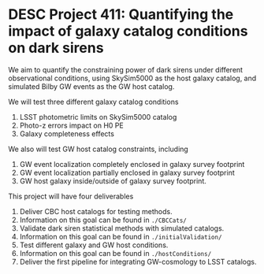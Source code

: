 # DESC Project 411: Quantifying the impact of galaxy catalog conditions on dark sirens

We aim to quantify the constraining power of dark sirens under different observational conditions, using SkySim5000 as the host galaxy catalog, and simulated Bilby GW events as the GW host catalog. 

We will test three different galaxy catalog conditions
1. LSST photometric limits on SkySim5000 catalog
1. Photo-z errors impact on H0 PE
1. Galaxy completeness effects

We also will test GW host catalog constraints, including
1. GW event localization completely enclosed in galaxy survey footprint
2. GW event localization partially enclosed in galaxy survey footprint
3. GW host galaxy inside/outside of galaxy survey footprint.

This project will have four deliverables
1. Deliver CBC host catalogs for testing methods.
  1. Information on this goal can be found in `./CBCCats/`
2. Validate dark siren statistical methods with simulated catalogs.
  1. Information on this goal can be found in `./initialValidation/`
3. Test different galaxy and GW host conditions.
  1. Information on this goal can be found in `./hostConditions/`
4. Deliver the first pipeline for integrating GW-cosmology to LSST catalogs.
